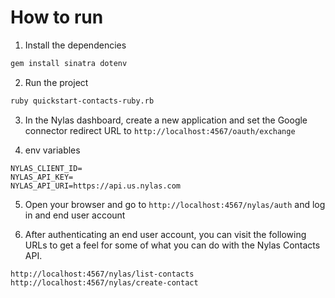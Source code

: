 # How to run

1. Install the dependencies

```bash
gem install sinatra dotenv
```

2. Run the project

```bash
ruby quickstart-contacts-ruby.rb
```

3. In the Nylas dashboard, create a new application and set the Google connector redirect URL to `http://localhost:4567/oauth/exchange`

4. env variables

```env
NYLAS_CLIENT_ID=
NYLAS_API_KEY=
NYLAS_API_URI=https://api.us.nylas.com
```

5. Open your browser and go to `http://localhost:4567/nylas/auth` and log in and end user account

6. After authenticating an end user account, you can visit the following URLs to get a feel for some of what you can do with the Nylas Contacts API.

```text
http://localhost:4567/nylas/list-contacts
http://localhost:4567/nylas/create-contact
```

